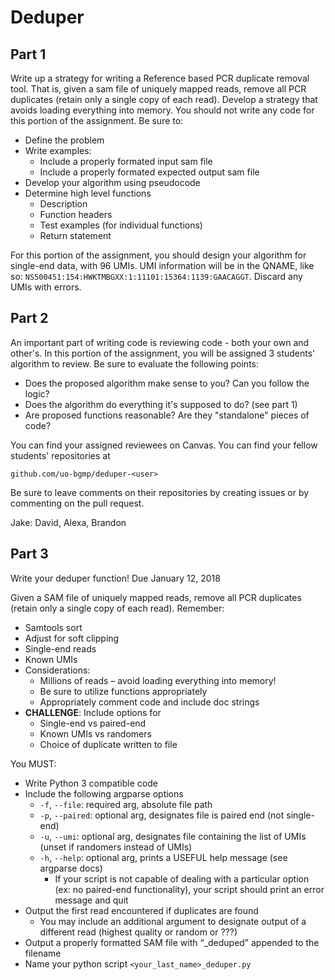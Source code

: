 # Deduper

## Part 1
Write up a strategy for writing a Reference based PCR duplicate removal tool. That is, given a sam file of uniquely mapped reads, remove all PCR duplicates (retain only a single copy of each read). Develop a strategy that avoids loading everything into memory. You should not write any code for this portion of the assignment. Be sure to:
- Define the problem
- Write examples:
    - Include a properly formated input sam file
    - Include a properly formated expected output sam file
- Develop your algorithm using pseudocode
- Determine high level functions
    - Description
    - Function headers
    - Test examples (for individual functions)
    - Return statement

For this portion of the assignment, you should design your algorithm for single-end data, with 96 UMIs. UMI information will be in the QNAME, like so: ```NS500451:154:HWKTMBGXX:1:11101:15364:1139:GAACAGGT```. Discard any UMIs with errors.

## Part 2
An important part of writing code is reviewing code - both your own and other's. In this portion of the assignment, you will be assigned 3 students' algorithm to review. Be sure to evaluate the following points:
- Does the proposed algorithm make sense to you? Can you follow the logic?
- Does the algorithm do everything it's supposed to do? (see part 1)
- Are proposed functions reasonable? Are they "standalone" pieces of code?

You can find your assigned reviewees on Canvas. You can find your fellow students' repositories at
```
github.com/uo-bgmp/deduper-<user>
```
Be sure to leave comments on their repositories by creating issues or by commenting on the pull request.

Jake: David, Alexa, Brandon

## Part 3
Write your deduper function! Due January 12, 2018

Given a SAM file of uniquely mapped reads, remove all PCR duplicates (retain only a single copy of each read). Remember:
- Samtools sort
- Adjust for soft clipping
- Single-end reads
- Known UMIs
- Considerations:
    - Millions of reads – avoid loading everything into memory!
    - Be sure to utilize functions appropriately
    - Appropriately comment code and include doc strings
- **CHALLENGE**: Include options for
    - Single-end vs paired-end
    - Known UMIs vs randomers
    - Choice of duplicate written to file

You MUST:
- Write Python 3 compatible code
- Include the following argparse options
    - ```-f```, ```--file```: required arg, absolute file path
    - ```-p```, ```--paired```: optional arg, designates file is paired end (not single-end)
    - ```-u```, ```--umi```: optional arg, designates file containing the list of UMIs (unset if randomers instead of UMIs)
    - ```-h```, ```--help```: optional arg, prints a USEFUL help message (see argparse docs)
        - If your script is not capable of dealing with a particular option (ex: no paired-end functionality), your script should print an error message and quit
- Output the first read encountered if duplicates are found
    - You may include an additional argument to designate output of a different read (highest quality or random or ???)
- Output a properly formatted SAM file with “_deduped” appended to the filename
- Name your python script ```<your_last_name>_deduper.py```

